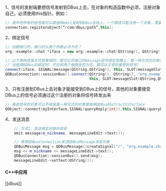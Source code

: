 1、信号的发射端要想信号发射到DBus上去，在对象的构造函数中必须，注册对象自己，必须使用this指针。例如：

   ```cpp
   // 类中的所有的信号都可以直接用emit发射到DBus总线上，一个路径只能注册一个对象，需要使用unregisterObject注销
   connection.registerobject(“/com/dbus/path”,this);
   ```

2、绑定信号

```c++
// 创建接口时，接口的头两个参数必须为空？
org::example::chat *iface = new org::example::chat(QString(), QString(), QDBusConnection::sessionBus(), this);

// 以下两种连接方式效果相同，都可以将接口的message信号绑定到槽上，第一种方式的对象需继承QDBusAbstractInterface
// 当使用QDBus的绑定时，不论前两个参数是否为空，都可以正常的接受到信号?
connect(iface, SIGNAL(message(QString,QString)), this, SLOT(messageSlot(QString,QString)));
QDBusConnection::sessionBus().connect(QString(), QString(), "org.example.chat", "message", \
                                      this, SLOT(messageSlot(QString,QString)));

```

3、只有注册到DBus上去对象才能接受到DBus上的信号，其他的对象要接受DBus上的信号必须通过这个注册的对象将信号转发出来

```c++
// 接收信号的对象可以不继承第一种方式的对象需继承QDBusAbstractInterface
QObject::connect(myInterface,SIGNAL(queryReply(int)),this,SIGNAL(queryResult(int)));
```

4、发送消息

```c++
    // 方式1、发送绑定对象的信号
	emit message(m_nickname, messageLineEdit->text());

	// 使用QDBusConnection发送QDBusMessage消息对象
    QDBusMessage msg = QDBusMessage::createSignal("/", "org.example.chat", "message");
    msg << m_nickname << messageLineEdit->text();
    QDBusConnection::sessionBus().send(msg);
    messageLineEdit->setText(QString());
```



#### C++中应用
[[dbus]]